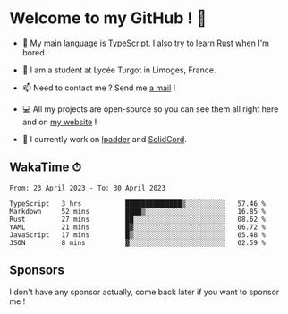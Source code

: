 # Welcome to my GitHub ! 🌃

- 🔭 My main language is [TypeScript](https://www.typescriptlang.org/). I also try to learn [Rust](https://www.rust-lang.org/) when I'm bored. 

- 🌱 I am a student at Lycée Turgot in Limoges, France.

- 📫 Need to contact me ? Send me <a href="mailto:mikkel@milescode.dev">a mail</a> !

- 💻 All my projects are open-source so you can see them all right here and on <a href="https://www.vexcited.ml">my website</a> !

- 👀 I currently work on [lpadder](https://github.com/Vexcited/lpadder) and [SolidCord](https://github.com/Vexcited/SolidCord).

## WakaTime ⏱

<!--START_SECTION:waka-->

```text
From: 23 April 2023 - To: 30 April 2023

TypeScript   3 hrs           ██████████████▒░░░░░░░░░░   57.46 %
Markdown     52 mins         ████▒░░░░░░░░░░░░░░░░░░░░   16.85 %
Rust         27 mins         ██░░░░░░░░░░░░░░░░░░░░░░░   08.62 %
YAML         21 mins         █▓░░░░░░░░░░░░░░░░░░░░░░░   06.72 %
JavaScript   17 mins         █▒░░░░░░░░░░░░░░░░░░░░░░░   05.48 %
JSON         8 mins          ▓░░░░░░░░░░░░░░░░░░░░░░░░   02.59 %
```

<!--END_SECTION:waka-->

## Sponsors

I don't have any sponsor actually, come back later if you want to sponsor me !
